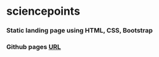# sciencepoints
### Static landing page using HTML, CSS, Bootstrap
### Github pages [URL](https://pawant20.github.io/sciencepoints/)
